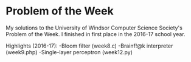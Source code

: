 # Problem of the Week
My solutions to the University of Windsor Computer Science Society's Problem of the Week. I finished in first place in the 2016-17 school year.

Highlights (2016-17):
	-Bloom filter (week8.c)
	-Brainf!@k interpreter (week9.php)
	-Single-layer perceptron (week12.py)
